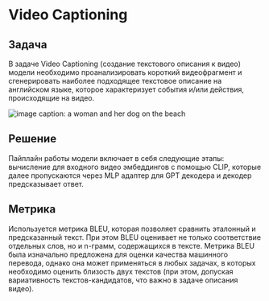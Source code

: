 # Video Captioning

## Задача
В задаче Video Captioning (создание текстового описания к видео) модели необходимо проанализировать короткий видеофрагмент и сгенерировать наиболее подходящее текстовое описание на английском языке, которое характеризует события и/или действия, происходящие на видео.

![image](https://user-images.githubusercontent.com/91266802/215274541-1cabfd9c-dfc0-462b-b582-a4e24efc556b.png)
caption: a woman and her dog on the beach

## Решение
Пайплайн работы модели включает в себя следующие этапы: вычисление для входного видео эмбеддингов с помощью CLIP, которые далее пропускаются через MLP адаптер для GPT декодера и декодер предсказывает ответ.

## Метрика
Используется метрика BLEU, которая позволяет сравнить эталонный и предсказанный текст. При этом BLEU оценивает не только соответствие отдельных слов, но и n-грамм, содержащихся в тексте.
Метрика BLEU была изначально предложена для оценки качества машинного перевода, однако она может применяться в любых задачах, в которых необходимо оценить близость двух текстов (при этом, допуская вариативность текстов-кандидатов, что важно в задаче описания видео).
